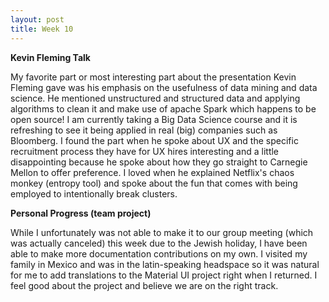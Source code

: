 ```yaml
---
layout: post
title: Week 10
---
```


**Kevin Fleming Talk**

My favorite part or most interesting part about the presentation Kevin Fleming gave was his emphasis on the usefulness of data mining and data science. He mentioned unstructured and structured data and applying algorithms to clean it and make use of apache Spark which happens to be open source! I am currently taking a Big Data Science course and it is refreshing to see it being applied in real (big) companies such as Bloomberg.
I found the part when he spoke about UX and the specific recruitment process they have for UX hires interesting and a little disappointing because he spoke about how they go straight to Carnegie Mellon to offer preference. I loved when he explained Netflix's chaos monkey (entropy tool) and spoke about the fun that comes with being employed to intentionally break clusters.

**Personal Progress (team project)**

While I unfortunately was not able to make it to our group meeting (which was actually canceled) this week due to the Jewish holiday, I have been able to make more documentation contributions on my own. I visited my family in Mexico and was in the latin-speaking headspace so it was natural for me to add translations to the Material UI project right when I returned.
I feel good about the project and believe we are on the right track.



